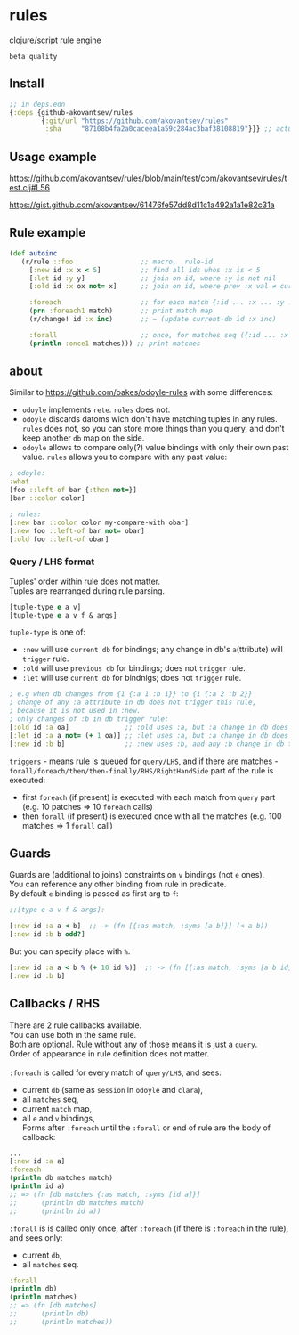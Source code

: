 # rules
clojure/script rule engine

```
beta quality
```
## Install
```clojure
;; in deps.edn
{:deps {github-akovantsev/rules
        {:git/url "https://github.com/akovantsev/rules"
         :sha     "87108b4fa2a0caceea1a59c284ac3baf38108819"}}} ;; actual sha
```


## Usage example
https://github.com/akovantsev/rules/blob/main/test/com/akovantsev/rules/test.clj#L56

https://gist.github.com/akovantsev/61476fe57dd8d11c1a492a1a1e82c31a

## Rule example

```clojure
(def autoinc
   (r/rule ::foo                 ;; macro,  rule-id
     [:new id :x x < 5]          ;; find all ids whos :x is < 5
     [:let id :y y]              ;; join on id, where :y is not nil
     [:old id :x ox not= x]      ;; join on id, where prev :x val ≠ curr :x val

     :foreach                    ;; for each match {:id ... :x ... :y ...}:
     (prn :foreach1 match)       ;; print match map
     (r/change! id :x inc)       ;; ~ (update current-db id :x inc)

     :forall                     ;; once, for matches seq ({:id ... :x ... :y ...} ...):
     (println :once1 matches))) ;; print matches
```

## about

Similar to https://github.com/oakes/odoyle-rules with some differences:
- `odoyle` implements `rete`. `rules` does not.
- `odoyle` discards datoms wich don't have matching tuples in any rules.
`rules` does not, so you can store more things than you query,
and don't keep another `db` map on the side.
- `odoyle` allows to compare only(?) value bindings with only their own past value.
`rules` allows you to compare with any past value:
```clojure
; odoyle:
:what
[foo ::left-of bar {:then not=}]
[bar ::color color]

; rules:
[:new bar ::color color my-compare-with obar]
[:new foo ::left-of bar not= obar]
[:old foo ::left-of obar]
```

### Query / LHS format
Tuples' order within rule does not matter.
<br>Tuples are rearranged during rule parsing.

```clojure
[tuple-type e a v]
[tuple-type e a v f & args]
```
`tuple-type` is one of:
  - `:new` will use `current db` for bindings; any change in db's `a`(ttribute) will `trigger` rule.
  - `:old` will use `previous db` for bindings; does not `trigger` rule.
  - `:let` will use `current db` for bindnigs; does not `trigger` rule.

```clojure
; e.g when db changes from {1 {:a 1 :b 1}} to {1 {:a 2 :b 2}}
; change of any :a attribute in db does not trigger this rule,
; because it is not used in :new.
; only changes of :b in db trigger rule:
[:old id :a oa]              ;; :old uses :a, but :a change in db does not trigger rule
[:let id :a a not= (+ 1 oa)] ;; :let uses :a, but :a change in db does not trigger rule
[:new id :b b]               ;; :new uses :b, and any :b change in db triggers the rule
```

`triggers` - means rule is queued for `query/LHS`, and if there are matches - `forall/foreach/then/then-finally/RHS/RightHandSide` part of the rule is executed:
- first `foreach` (if present) is executed with each match from `query` part (e.g. 10 patches => 10 `foreach` calls)
- then `forall` (if present) is executed once with all the matches (e.g. 100 matches => 1 `forall` call)

## Guards
Guards are (additional to joins) constraints on `v` bindings (not `e` ones).
<br>You can reference any other binding from rule in predicate.
<br>By default `e` binding is passed as first arg to `f`:
```clojure
;;[type e a v f & args]:

[:new id :a a < b]  ;; -> (fn [{:as match, :syms [a b]}] (< a b))
[:new id :b b odd?]
```
But you can specify place with `%`.
```clojure
[:new id :a a < b % (+ 10 id %)]  ;; -> (fn [{:as match, :syms [a b id]}] (< b a (+ 10 id a))
[:new id :b b]
```

## Callbacks / RHS

There are 2 rule callbacks available.
<br>You can use both in the same rule.
<br>Both are optional. Rule without any of those means it is just a `query`.
<br>Order of appearance in rule definition does not matter.
<br><br>`:foreach` is called for every match of `query/LHS`, and sees:
- current `db` (same as `session` in `odoyle` and `clara`),
- all `matches` seq,
- current `match` map,
- all `e` and `v` bindings,
<br>Forms after `:foreach` until the `:forall` or end of rule are the body of callback: 
```clojure
...
[:new id :a a]
:foreach
(println db matches match)
(println id a)
;; => (fn [db matches {:as match, :syms [id a]}]
;;      (println db matches match)
;;      (println id a))
```

`:forall` is is called only once, after `:foreach` (if there is `:foreach` in the rule), and sees only:
- current `db`,
- all `matches` seq.
```clojure
:forall
(println db)
(println matches)
;; => (fn [db matches]
;;      (println db)
;;      (println matches))
```